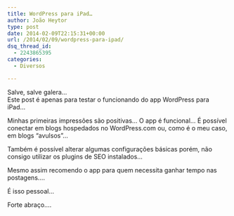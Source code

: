 ```yaml
---
title: WordPress para iPad…
author: João Heytor
type: post
date: 2014-02-09T22:15:31+00:00
url: /2014/02/09/wordpress-para-ipad/
dsq_thread_id:
  - 2243865395
categories:
  - Diversos

---
```

Salve, salve galera&#8230;  
Este post é apenas para testar o funcionando do app WordPress para iPad&#8230;

Minhas primeiras impressões são positivas&#8230; O app é funcional&#8230; É possível conectar em blogs hospedados no WordPress.com ou, como é o meu caso, em blogs &#8220;avulsos&#8221;&#8230;

Também é possível alterar algumas configurações básicas porém, não consigo utilizar os plugins de SEO instalados&#8230;

Mesmo assim recomendo o app para quem necessita ganhar tempo nas postagens&#8230;.

É isso pessoal&#8230;

Forte abraço&#8230;.